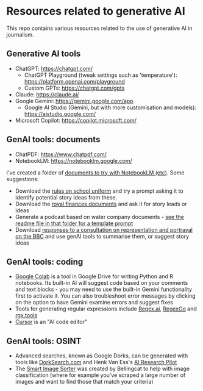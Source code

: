 # Resources related to generative AI

This repo contains various resources related to the use of generative AI in journalism.

## Generative AI tools

* ChatGPT: https://chatgpt.com/
  * ChatGPT Playground (tweak settings such as 'temperature'): https://platform.openai.com/playground
  * Custom GPTs: https://chatgpt.com/gpts
* Claude: https://claude.ai/
* Google Gemini: https://gemini.google.com/app
  * Google AI Studio (Gemini, but with more customisation and models): https://aistudio.google.com/
* Microsoft Copilot: https://copilot.microsoft.com/

## GenAI tools: documents

* ChatPDF: https://www.chatpdf.com/
* NotebookLM: https://notebooklm.google.com/

I've created a folder of [documents to try with NotebookLM (etc)](https://github.com/paulbradshaw/genAI/tree/main/docsfornotebooklm). Some suggestions:

* Download the [rules on school uniform](https://github.com/paulbradshaw/genAI/tree/main/docsfornotebooklm/schooluniformrules) and try a prompt asking it to identify potential story ideas from these.
* Download the [royal finances documents](https://github.com/paulbradshaw/genAI/tree/main/docsfornotebooklm/royalfinances) and ask it for story leads or ideas
* Generate a podcast based on water company documents - [see the readme file in that folder for a template prompt](https://github.com/paulbradshaw/genAI/tree/main/docsfornotebooklm/waterplans)
* Download [responses to a consultation on representation and portrayal on the BBC](https://github.com/paulbradshaw/genAI/tree/main/docsfornotebooklm/consultationbbc) and use genAI tools to summarise them, or suggest story ideas

## GenAI tools: coding

* [Google Colab](https://colab.research.google.com/) is a tool in Google Drive for writing Python and R notebooks. Its built-in AI will suggest code based on your comments and text blocks - you may need to use the built-in Gemini functionality first to activate it. You can also troubleshoot error messages by clicking on the option to have Gemini examine errors and suggest fixes
* Tools for generating regular expressions include [Regex.ai](https://regex.ai/), [RegexGo](https://www.regexgo.com/) and [rgx.tools](https://rgx.tools/)
* [Cursor](https://www.cursor.com/en) is an "AI code editor"

## GenAI tools: OSINT

* Advanced searches, known as Google Dorks, can be generated with tools like [DorkSearch.com](https://dorksearch.com/) and Henk Van Ess's [AI Research Pilot](https://digitaldigging.org/research/)
* The [Smart Image Sorter](https://colab.research.google.com/github/bellingcat/smart-image-sorter/blob/main/interface.ipynb) was created by Bellingcat to help with image classification (where for example you've scraped a large number of images and want to find those that match your criteria)

